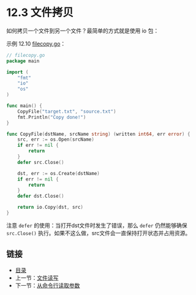 # 12.3 文件拷贝

如何拷贝一个文件到另一个文件？最简单的方式就是使用 io 包：

示例 12.10 [filecopy.go](examples/chapter_12/filecopy.go)：

```go
// filecopy.go
package main

import (
	"fmt"
	"io"
	"os"
)

func main() {
	CopyFile("target.txt", "source.txt")
	fmt.Println("Copy done!")
}

func CopyFile(dstName, srcName string) (written int64, err error) {
	src, err := os.Open(srcName)
	if err != nil {
		return
	}
	defer src.Close()

	dst, err := os.Create(dstName)
	if err != nil {
		return
	}
	defer dst.Close()

	return io.Copy(dst, src)
}
```

注意 `defer` 的使用：当打开dst文件时发生了错误，那么 `defer` 仍然能够确保 `src.Close()` 执行。如果不这么做，src文件会一直保持打开状态并占用资源。

## 链接

- [目录](directory.html)
- 上一节：[文件读写](12.2.html)
- 下一节：[从命令行读取参数](12.4.html)
